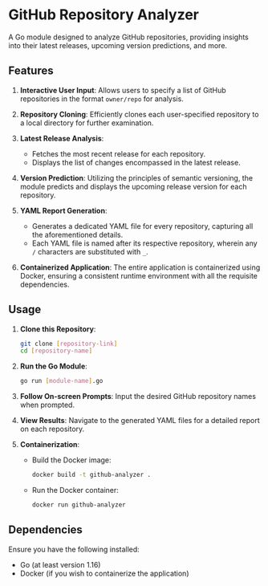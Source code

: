 # GitHub Repository Analyzer

A Go module designed to analyze GitHub repositories, providing insights into their latest releases, upcoming version predictions, and more.

## Features

1. **Interactive User Input**: Allows users to specify a list of GitHub repositories in the format `owner/repo` for analysis.

2. **Repository Cloning**: Efficiently clones each user-specified repository to a local directory for further examination.

3. **Latest Release Analysis**: 
   - Fetches the most recent release for each repository.
   - Displays the list of changes encompassed in the latest release.

4. **Version Prediction**: Utilizing the principles of semantic versioning, the module predicts and displays the upcoming release version for each repository.

5. **YAML Report Generation**:
   - Generates a dedicated YAML file for every repository, capturing all the aforementioned details.
   - Each YAML file is named after its respective repository, wherein any `/` characters are substituted with `_`.

6. **Containerized Application**: The entire application is containerized using Docker, ensuring a consistent runtime environment with all the requisite dependencies.

## Usage

1. **Clone this Repository**:
   ```bash
   git clone [repository-link]
   cd [repository-name]
   ```

2. **Run the Go Module**:
   ```bash
   go run [module-name].go
   ```

3. **Follow On-screen Prompts**: Input the desired GitHub repository names when prompted.

4. **View Results**: Navigate to the generated YAML files for a detailed report on each repository.

5. **Containerization**:
   - Build the Docker image:
     ```bash
     docker build -t github-analyzer .
     ```

   - Run the Docker container:
     ```bash
     docker run github-analyzer
     ```

## Dependencies

Ensure you have the following installed:
- Go (at least version 1.16)
- Docker (if you wish to containerize the application)

